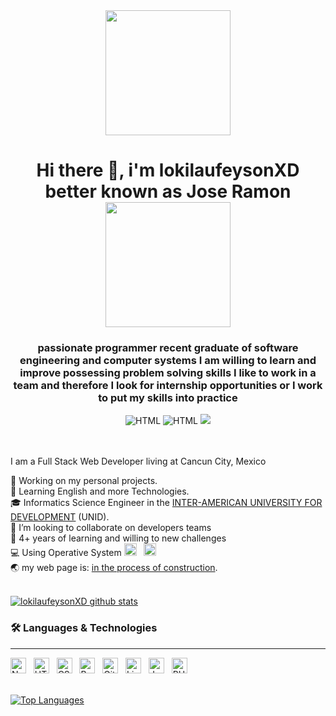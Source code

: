 <div id="header" align="center">
        <img src="https://giphy.com/embed/RgCnKKFHAhkl2" width="200" />
        <h1 align="centar"> 
            Hi there 👋, i'm lokilaufeysonXD better known as Jose Ramon <br/> 
            <img src="https://img.shields.io/badge/Freelancer-29B2FE?style=for-the-badge&logo=Freelancer&logoColor=white" width="200" /> 
        </h1> 
        <h3 align="center">
            passionate programmer recent graduate of software engineering and computer systems
            I am willing to learn and improve possessing problem solving skills
            I like to work in a team and therefore I look for internship opportunities or
            I work to put my skills into practice
        </h3>
        <div id="badges" align="center">
            <img src="https://img.shields.io/github/stars/lokilaufeysonXD?color=orange&style=for-the-badge" alt="HTML" />
            <img src="https://img.shields.io/github/followers/lokilaufeysonXD?style=for-the-badge" alt="HTML" />
            <a hreft="https://twitter.com/jose_laufeyson">
                <img src="https://img.shields.io/twitter/url?color=blue&label=%40jose_laufeyson&logo=twitter&style=for-the-badge&url=https%3A%2F%2Ftwitter.com%2Fjose_laufeyson" />
            </a>
        </div>
</div>
<br/>
<br/>

I am a Full Stack Web Developer living at Cancun City, Mexico

🔭 Working on my personal projects. <br/>
🌱 Learning English and more Technologies. <br/>
🎓 Informatics Science Engineer in the [INTER-AMERICAN UNIVERSITY FOR DEVELOPMENT](https://www.unid.edu.mx/) (UNID). <br/>
👯 I’m looking to collaborate on developers teams <br/>
💼 4+ years of learning and willing to new challenges <br/>
💻 Using Operative System 
<img src="https://img.shields.io/badge/Windows-282C34?logo=Windows" alt="Windows logo" title="Windows" height="20" /> &nbsp;
<img src="https://img.shields.io/badge/Debian-282C34?logo=debian" alt="Debian logo" title="Debian" height="20" />
<br/>
🌏 my web page is: [in the process of construction](). <br/> 
<br/>

[![lokilaufeysonXD github stats](https://github-readme-stats.vercel.app/api?username=lokilaufeysonXD&show_icons=true&hide_border=true)](https://github.com/lokilaufeysonXD)


<div align="left">
    <h3>🛠 Languages & Technologies</h3>
    <hr height="1px"> 
    <div>
        <img src="https://img.shields.io/badge/Node.js-282C34?logo=Node.js" alt="Node.js logo" title="Node.js" height="25" />
        &nbsp;
        <img src="https://img.shields.io/badge/HTML5-282C34?logo=html5&logoColor=E34F26" alt="HTML5 logo" title="HTML5" height="25" />
        &nbsp;
        <img src="https://img.shields.io/badge/CSS3-282C34?logo=css3&logoColor=1572B6" alt="CSS3 logo" title="CSS3" height="25" />
        &nbsp;
        <img src="https://img.shields.io/badge/Bootstrap-282C34?logo=bootstrap" alt="Bootstrap logo" title="Bootstrap" height="25" />
        &nbsp;
        <img src="https://img.shields.io/badge/git-282C34?logo=git&logoColor=F05032" alt="Git logo" title="Git" height="25" />
        &nbsp;
        <img src="https://img.shields.io/badge/Linux-282C34?logo=linux&logoColor=FFFFFF" alt="Linux logo" title="Linux" height="25" />
        &nbsp;
        <img src="https://img.shields.io/badge/JavaScript-282C34?logo=javascript&logoColor=F7DF1E" alt="JavaScript logo" title="JavaScript" height="25" />
        &nbsp;
        <img src="https://img.shields.io/badge/PHP-282C34?logo=php&logoColor=777bb4" alt="PHP logo" title="PHP" height="25" />
    </div>  
    <br/>     
            
[![Top Languages](https://github-readme-stats.vercel.app/api/top-langs/?username=lokilaufeysonXD&layout=compact)](https://github.com/lokilaufeysonXD)
            
<!-- [![Top Langs](https://github-readme-stats.vercel.app/api/top-langs/?username=KleeCollage&layout=compact)](https://github.com/anuraghazra/github-readme-stats) -->
    